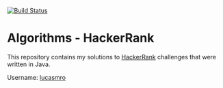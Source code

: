 [![Build Status](https://travis-ci.org/lucasmro/algorithms-hackerrank.png)](https://travis-ci.org/lucasmro/algorithms-hackerrank)


# Algorithms - HackerRank

This repository contains my solutions to [HackerRank](https://www.hackerrank.com/) challenges that were written in Java.

Username: [lucasmro](https://www.hackerrank.com/lucasmro)

